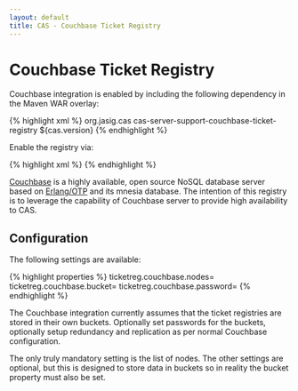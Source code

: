 ```yaml
---
layout: default
title: CAS - Couchbase Ticket Registry
---
```


# Couchbase Ticket Registry
Couchbase integration is enabled by including the following dependency in the Maven WAR overlay:

{% highlight xml %}
<dependency>
     <groupId>org.jasig.cas</groupId>
     <artifactId>cas-server-support-couchbase-ticket-registry</artifactId>
     <version>${cas.version}</version>
</dependency>
{% endhighlight %}

Enable the registry via:

{% highlight xml %}
<alias name="couchbaseTicketRegistry" alias="ticketRegistry" />
{% endhighlight %}

[Couchbase](http://www.couchbase.com) is a highly available, open source NoSQL database server based on 
[Erlang/OTP](http://www.erlang.org) and its mnesia database. The intention of this registry is to leverage the capability of Couchbase 
server to provide high availability to CAS.

## Configuration
The following settings are available:

{% highlight properties %}
ticketreg.couchbase.nodes=
ticketreg.couchbase.bucket=
ticketreg.couchbase.password=
{% endhighlight %}

The Couchbase integration currently assumes that the ticket registries are stored
in their own buckets. Optionally set passwords for the buckets, optionally setup
redundancy and replication as per normal Couchbase configuration.

The only truly mandatory setting is the list of nodes.
The other settings are optional, but this is designed to store data in buckets
so in reality the bucket property must also be set.
